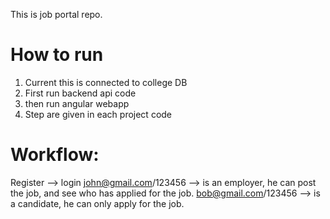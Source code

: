 This is job portal repo.


How to run
==================================
1) Current this is connected to college DB
2) First run backend api code
3) then run angular webapp
4) Step are given in each project code


Workflow:
================================
Register --> login
john@gmail.com/123456 --> is an employer, he can post the job, and see who has applied for the job.
bob@gmail.com/123456 --> is a candidate, he can only apply for the job.
